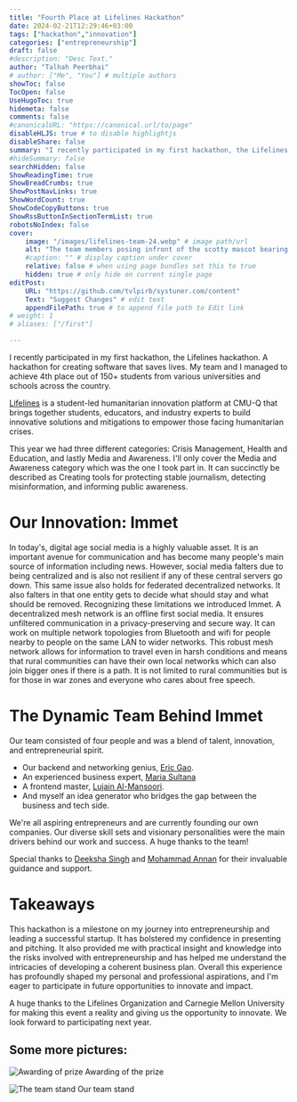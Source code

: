 ```yaml
---
title: "Fourth Place at Lifelines Hackathon"
date: 2024-02-21T12:29:46+03:00
tags: ["hackathon","innovation"]
categories: ["entrepreneurship"]
draft: false
#description: "Desc Text."
author: "Talhah Peerbhai"
# author: ["Me", "You"] # multiple authors
showToc: false
TocOpen: false
UseHugoToc: true
hidemeta: false
comments: false
#canonicalURL: "https://canonical.url/to/page"
disableHLJS: true # to disable highlightjs
disableShare: false
summary: "I recently participated in my first hackathon, the Lifelines hackathon. A hackathon for creating software that saves lives. My team and I managed to achieve 4th place out of 150+ students from various universities and schools across the country." 
#hideSummary: false
searchHidden: false
ShowReadingTime: true
ShowBreadCrumbs: true
ShowPostNavLinks: true
ShowWordCount: true
ShowCodeCopyButtons: true
ShowRssButtonInSectionTermList: true
robotsNoIndex: false
cover:
    image: "/images/lifelines-team-24.webp" # image path/url
    alt: "The team members posing infront of the scotty mascot bearing the lifelines logo" # alt text
    #caption: "" # display caption under cover
    relative: false # when using page bundles set this to true
    hidden: true # only hide on current single page
editPost:
    URL: "https://github.com/tvlpirb/systuner.com/content"
    Text: "Suggest Changes" # edit text
    appendFilePath: true # to append file path to Edit link
# weight: 1
# aliases: ["/first"]

---
```


I recently participated in my first hackathon, the Lifelines hackathon. A hackathon for creating software that saves lives. My team and I managed to achieve 4th place out of 150+ students from various universities and schools across the country.

[Lifelines](https://www.lifelinescmuq.org/) is a student-led humanitarian innovation platform at CMU-Q that brings together students, educators, and industry experts to build innovative solutions and mitigations to empower those facing humanitarian crises.

This year we had three different categories: Crisis Management, Health and Education, and lastly Media and Awareness. I'll only cover the Media and Awareness category which was the one I took part in. It can succinctly be described as Creating tools for protecting stable journalism, detecting misinformation, and informing public awareness.

# Our Innovation: Immet
In today's, digital age social media is a highly valuable asset. It is an important avenue for communication and has become many people's main source of information including news. However, social media falters due to being centralized and is also not resilient if any of these central servers go down. This same issue also holds for federated decentralized networks. It also falters in that one entity gets to decide what should stay and what should be removed. Recognizing these limitations we introduced Immet. A decentralized mesh network is an offline first social media. It ensures unfiltered communication in a privacy-preserving and secure way. It can work on multiple network topologies from Bluetooth and wifi for people nearby to people on the same LAN to wider networks. This robust mesh network allows for information to travel even in harsh conditions and means that rural communities can have their own local networks which can also join bigger ones if there is a path. It is not limited to rural communities but is for those in war zones and everyone who cares about free speech. 

# The Dynamic Team Behind Immet
Our team consisted of four people and was a blend of talent, innovation, and entrepreneurial spirit.

- Our backend and networking genius, [Eric Gao](https://www.linkedin.com/in/jingxiang-gao/). 
- An experienced business expert, [Maria Sultana](https://www.linkedin.com/in/maria-sultana-mina-18a4961a4/)
- A frontend master, [Lujain Al-Mansoori](https://www.linkedin.com/in/lujain-al-mansoori-149b17243/). 
- And myself an idea generator who bridges the gap between the business and tech side. 

We're all aspiring entrepreneurs and are currently founding our own companies. Our diverse skill sets and visionary personalities were the main drivers behind our work and success. A huge thanks to the team!

Special thanks to [Deeksha Singh](https://www.linkedin.com/in/deekshasvs/) and [Mohammad Annan](https://www.linkedin.com/in/mohammad-annan-49491b233/) for their invaluable guidance and support.

# Takeaways
This hackathon is a milestone on my journey into entrepreneurship and leading a successful startup. It has bolstered my confidence in presenting and pitching. It also provided me with practical insight and knowledge into the risks involved with entrepreneurship and has helped me understand the intricacies of developing a coherent business plan. Overall this experience has profoundly shaped my personal and professional aspirations, and I'm eager to participate in future opportunities to innovate and impact.

A huge thanks to the Lifelines Organization and Carnegie Mellon University for making this event a reality and giving us the opportunity to innovate. We look forward to participating next year.

## Some more pictures:
![Awarding of prize](/images/lifelines-misc-1.webp)
Awarding of the prize  

![The team stand](/images/lifelines-misc-2.webp)
Our team stand
